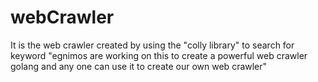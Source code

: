 # webCrawler
It is the web crawler created by using the "colly library" to search for keyword  "egnimos are working on this to create a powerful web crawler golang and any one can use it to create our own web crawler"
